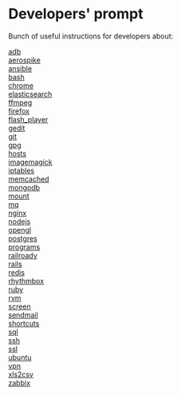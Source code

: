 <link rel="stylesheet" type="text/css" href="../assets/github-markdown.css">

# Developers' prompt

Bunch of useful instructions for developers about:

[adb](adb.md)<br/>
[aerospike](aerospike.md)<br/>
[ansible](ansible.md)<br/>
[bash](bash.md)<br/>
[chrome](chrome.md)<br/>
[elasticsearch](elasticsearch.md)<br/>
[ffmpeg](ffmpeg.md)<br/>
[firefox](firefox.md)<br/>
[flash_player](flash_player.md)<br/>
[gedit](gedit.md)<br/>
[git](git.md)<br/>
[gpg](gpg.md)<br/>
[hosts](hosts.md)<br/>
[imagemagick](imagemagick.md)<br/>
[iptables](iptables.md)<br/>
[memcached](memcached.md)<br/>
[mongodb](mongodb.md)<br/>
[mount](mount.md)<br/>
[mq](mq.md)<br/>
[nginx](nginx.md)<br/>
[nodejs](nodejs.md)<br/>
[opengl](opengl.md)<br/>
[postgres](postgres.md)<br/>
[programs](programs.md)<br/>
[railroady](railroady.md)<br/>
[rails](rails.md)<br/>
[redis](redis.md)<br/>
[rhythmbox](rhythmbox.md)<br/>
[ruby](ruby.md)<br/>
[rvm](rvm.md)<br/>
[screen](screen.md)<br/>
[sendmail](sendmail.md)<br/>
[shortcuts](shortcuts.md)<br/>
[sql](sql.md)<br/>
[ssh](ssh.md)<br/>
[ssl](ssl.md)<br/>
[ubuntu](ubuntu.md)<br/>
[vpn](vpn.md)<br/>
[xls2csv](xls2csv.md)<br/>
[zabbix](zabbix.md)<br/>
